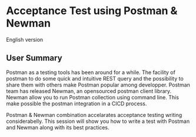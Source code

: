 # Acceptance Test using Postman & Newman

English version

## User Summary

Postman as a testing tools has been around for a while. 
The facility of postman to do some quick and intuitive REST query and the possibility to share them with others make Postman popular among developper.
Postman team has released Newman, an opensourced postman client library. 
Newman allow you to run Postman collection using command line. 
This make possible the postman integration in a CICD process.

Postman & Newman combination accelarates acceptance testing writing considerabelly.
This session will show you how to write a test with Postman and Newman along with its best practices.

